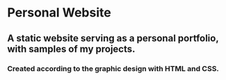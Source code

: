 # Personal Website

## A static website serving as a personal portfolio, with samples of my projects.

### Created according to the graphic design with HTML and CSS.
